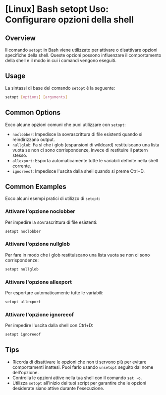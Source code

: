 # [Linux] Bash setopt Uso: Configurare opzioni della shell

## Overview
Il comando `setopt` in Bash viene utilizzato per attivare o disattivare opzioni specifiche della shell. Queste opzioni possono influenzare il comportamento della shell e il modo in cui i comandi vengono eseguiti.

## Usage
La sintassi di base del comando `setopt` è la seguente:

```bash
setopt [options] [arguments]
```

## Common Options
Ecco alcune opzioni comuni che puoi utilizzare con `setopt`:

- `noclobber`: Impedisce la sovrascrittura di file esistenti quando si reindirizzano output.
- `nullglob`: Fa sì che i glob (espansioni di wildcard) restituiscano una lista vuota se non ci sono corrispondenze, invece di restituire il pattern stesso.
- `allexport`: Esporta automaticamente tutte le variabili definite nella shell corrente.
- `ignoreeof`: Impedisce l'uscita dalla shell quando si preme Ctrl+D.

## Common Examples
Ecco alcuni esempi pratici di utilizzo di `setopt`:

### Attivare l'opzione noclobber
Per impedire la sovrascrittura di file esistenti:

```bash
setopt noclobber
```

### Attivare l'opzione nullglob
Per fare in modo che i glob restituiscano una lista vuota se non ci sono corrispondenze:

```bash
setopt nullglob
```

### Attivare l'opzione allexport
Per esportare automaticamente tutte le variabili:

```bash
setopt allexport
```

### Attivare l'opzione ignoreeof
Per impedire l'uscita dalla shell con Ctrl+D:

```bash
setopt ignoreeof
```

## Tips
- Ricorda di disattivare le opzioni che non ti servono più per evitare comportamenti inattesi. Puoi farlo usando `unsetopt` seguito dal nome dell'opzione.
- Controlla le opzioni attive nella tua shell con il comando `set -o`.
- Utilizza `setopt` all'inizio dei tuoi script per garantire che le opzioni desiderate siano attive durante l'esecuzione.